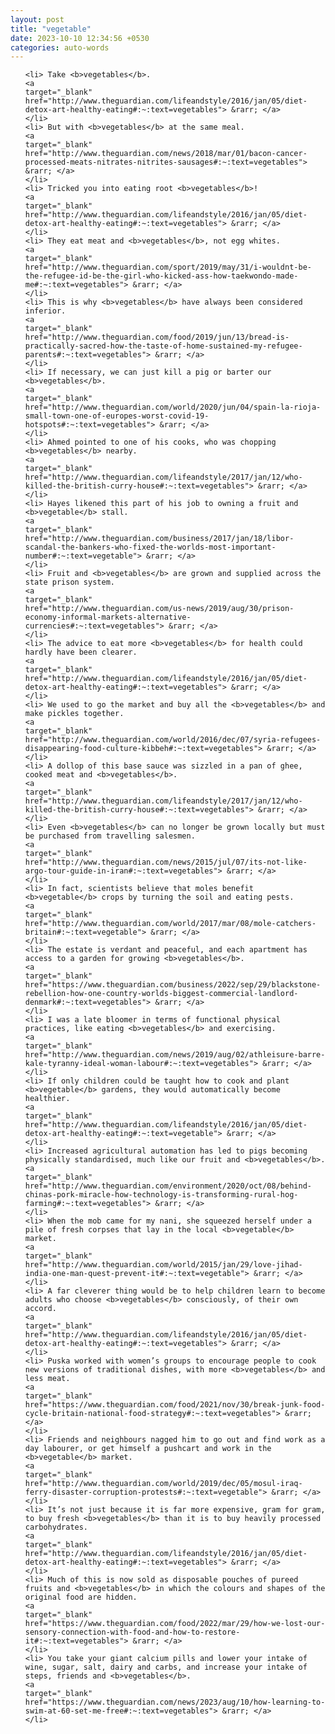 ```yaml
---
layout: post
title: "vegetable"
date: 2023-10-10 12:34:56 +0530
categories: auto-words
---
```

<ol>

    <li> Take <b>vegetables</b>.
    <a 
    target="_blank" 
    href="http://www.theguardian.com/lifeandstyle/2016/jan/05/diet-detox-art-healthy-eating#:~:text=vegetables"> &rarr; </a>
    </li>
    <li> But with <b>vegetables</b> at the same meal.
    <a 
    target="_blank" 
    href="http://www.theguardian.com/news/2018/mar/01/bacon-cancer-processed-meats-nitrates-nitrites-sausages#:~:text=vegetables"> &rarr; </a>
    </li>
    <li> Tricked you into eating root <b>vegetables</b>!
    <a 
    target="_blank" 
    href="http://www.theguardian.com/lifeandstyle/2016/jan/05/diet-detox-art-healthy-eating#:~:text=vegetables"> &rarr; </a>
    </li>
    <li> They eat meat and <b>vegetables</b>, not egg whites.
    <a 
    target="_blank" 
    href="http://www.theguardian.com/sport/2019/may/31/i-wouldnt-be-the-refugee-id-be-the-girl-who-kicked-ass-how-taekwondo-made-me#:~:text=vegetables"> &rarr; </a>
    </li>
    <li> This is why <b>vegetables</b> have always been considered inferior.
    <a 
    target="_blank" 
    href="http://www.theguardian.com/food/2019/jun/13/bread-is-practically-sacred-how-the-taste-of-home-sustained-my-refugee-parents#:~:text=vegetables"> &rarr; </a>
    </li>
    <li> If necessary, we can just kill a pig or barter our <b>vegetables</b>.
    <a 
    target="_blank" 
    href="http://www.theguardian.com/world/2020/jun/04/spain-la-rioja-small-town-one-of-europes-worst-covid-19-hotspots#:~:text=vegetables"> &rarr; </a>
    </li>
    <li> Ahmed pointed to one of his cooks, who was chopping <b>vegetables</b> nearby.
    <a 
    target="_blank" 
    href="http://www.theguardian.com/lifeandstyle/2017/jan/12/who-killed-the-british-curry-house#:~:text=vegetables"> &rarr; </a>
    </li>
    <li> Hayes likened this part of his job to owning a fruit and <b>vegetable</b> stall.
    <a 
    target="_blank" 
    href="http://www.theguardian.com/business/2017/jan/18/libor-scandal-the-bankers-who-fixed-the-worlds-most-important-number#:~:text=vegetable"> &rarr; </a>
    </li>
    <li> Fruit and <b>vegetables</b> are grown and supplied across the state prison system.
    <a 
    target="_blank" 
    href="http://www.theguardian.com/us-news/2019/aug/30/prison-economy-informal-markets-alternative-currencies#:~:text=vegetables"> &rarr; </a>
    </li>
    <li> The advice to eat more <b>vegetables</b> for health could hardly have been clearer.
    <a 
    target="_blank" 
    href="http://www.theguardian.com/lifeandstyle/2016/jan/05/diet-detox-art-healthy-eating#:~:text=vegetables"> &rarr; </a>
    </li>
    <li> We used to go the market and buy all the <b>vegetables</b> and make pickles together.
    <a 
    target="_blank" 
    href="http://www.theguardian.com/world/2016/dec/07/syria-refugees-disappearing-food-culture-kibbeh#:~:text=vegetables"> &rarr; </a>
    </li>
    <li> A dollop of this base sauce was sizzled in a pan of ghee, cooked meat and <b>vegetables</b>.
    <a 
    target="_blank" 
    href="http://www.theguardian.com/lifeandstyle/2017/jan/12/who-killed-the-british-curry-house#:~:text=vegetables"> &rarr; </a>
    </li>
    <li> Even <b>vegetables</b> can no longer be grown locally but must be purchased from travelling salesmen.
    <a 
    target="_blank" 
    href="http://www.theguardian.com/news/2015/jul/07/its-not-like-argo-tour-guide-in-iran#:~:text=vegetables"> &rarr; </a>
    </li>
    <li> In fact, scientists believe that moles benefit <b>vegetable</b> crops by turning the soil and eating pests.
    <a 
    target="_blank" 
    href="http://www.theguardian.com/world/2017/mar/08/mole-catchers-britain#:~:text=vegetable"> &rarr; </a>
    </li>
    <li> The estate is verdant and peaceful, and each apartment has access to a garden for growing <b>vegetables</b>.
    <a 
    target="_blank" 
    href="https://www.theguardian.com/business/2022/sep/29/blackstone-rebellion-how-one-country-worlds-biggest-commercial-landlord-denmark#:~:text=vegetables"> &rarr; </a>
    </li>
    <li> I was a late bloomer in terms of functional physical practices, like eating <b>vegetables</b> and exercising.
    <a 
    target="_blank" 
    href="http://www.theguardian.com/news/2019/aug/02/athleisure-barre-kale-tyranny-ideal-woman-labour#:~:text=vegetables"> &rarr; </a>
    </li>
    <li> If only children could be taught how to cook and plant <b>vegetable</b> gardens, they would automatically become healthier.
    <a 
    target="_blank" 
    href="http://www.theguardian.com/lifeandstyle/2016/jan/05/diet-detox-art-healthy-eating#:~:text=vegetable"> &rarr; </a>
    </li>
    <li> Increased agricultural automation has led to pigs becoming physically standardised, much like our fruit and <b>vegetables</b>.
    <a 
    target="_blank" 
    href="http://www.theguardian.com/environment/2020/oct/08/behind-chinas-pork-miracle-how-technology-is-transforming-rural-hog-farming#:~:text=vegetables"> &rarr; </a>
    </li>
    <li> When the mob came for my nani, she squeezed herself under a pile of fresh corpses that lay in the local <b>vegetable</b> market.
    <a 
    target="_blank" 
    href="http://www.theguardian.com/world/2015/jan/29/love-jihad-india-one-man-quest-prevent-it#:~:text=vegetable"> &rarr; </a>
    </li>
    <li> A far cleverer thing would be to help children learn to become adults who choose <b>vegetables</b> consciously, of their own accord.
    <a 
    target="_blank" 
    href="http://www.theguardian.com/lifeandstyle/2016/jan/05/diet-detox-art-healthy-eating#:~:text=vegetables"> &rarr; </a>
    </li>
    <li> Puska worked with women’s groups to encourage people to cook new versions of traditional dishes, with more <b>vegetables</b> and less meat.
    <a 
    target="_blank" 
    href="https://www.theguardian.com/food/2021/nov/30/break-junk-food-cycle-britain-national-food-strategy#:~:text=vegetables"> &rarr; </a>
    </li>
    <li> Friends and neighbours nagged him to go out and find work as a day labourer, or get himself a pushcart and work in the <b>vegetable</b> market.
    <a 
    target="_blank" 
    href="http://www.theguardian.com/world/2019/dec/05/mosul-iraq-ferry-disaster-corruption-protests#:~:text=vegetable"> &rarr; </a>
    </li>
    <li> It’s not just because it is far more expensive, gram for gram, to buy fresh <b>vegetables</b> than it is to buy heavily processed carbohydrates.
    <a 
    target="_blank" 
    href="http://www.theguardian.com/lifeandstyle/2016/jan/05/diet-detox-art-healthy-eating#:~:text=vegetables"> &rarr; </a>
    </li>
    <li> Much of this is now sold as disposable pouches of pureed fruits and <b>vegetables</b> in which the colours and shapes of the original food are hidden.
    <a 
    target="_blank" 
    href="https://www.theguardian.com/food/2022/mar/29/how-we-lost-our-sensory-connection-with-food-and-how-to-restore-it#:~:text=vegetables"> &rarr; </a>
    </li>
    <li> You take your giant calcium pills and lower your intake of wine, sugar, salt, dairy and carbs, and increase your intake of steps, friends and <b>vegetables</b>.
    <a 
    target="_blank" 
    href="https://www.theguardian.com/news/2023/aug/10/how-learning-to-swim-at-60-set-me-free#:~:text=vegetables"> &rarr; </a>
    </li>